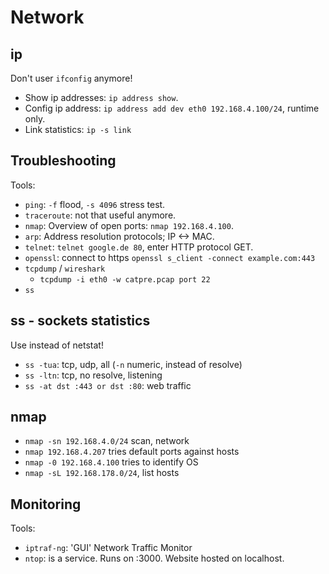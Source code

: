 # Network

## ip

Don't user `ifconfig` anymore!

- Show ip addresses: `ip address show`.
- Config ip address: `ip address add dev eth0 192.168.4.100/24`, runtime only.
- Link statistics: `ip -s link`

## Troubleshooting

Tools:
 - `ping`: `-f` flood, `-s 4096` stress test.
 - `traceroute`: not that useful anymore.
 - `nmap`: Overview of open ports: `nmap 192.168.4.100`.
 - `arp`: Address resolution protocols; IP <-> MAC.
 - `telnet`: `telnet google.de 80`, enter HTTP protocol GET.
 - `openssl`: connect to https `openssl s_client -connect example.com:443`
 - `tcpdump` / `wireshark`
    - `tcpdump -i eth0 -w catpre.pcap port 22`
 - `ss`

## ss - sockets statistics

Use instead of netstat!
 - `ss -tua`: tcp, udp, all (`-n` numeric, instead of resolve)
 - `ss -ltn`: tcp, no resolve, listening
 - `ss -at dst :443 or dst :80`: web traffic

## nmap

 - `nmap -sn 192.168.4.0/24` scan, network
 - `nmap 192.168.4.207` tries default ports against hosts
 - `nmap -0 192.168.4.100` tries to identify OS
 - `nmap -sL 192.168.178.0/24`, list hosts

## Monitoring

Tools:
 - `iptraf-ng`: 'GUI' Network Traffic Monitor
 - `ntop`: is a service. Runs on :3000. Website hosted on localhost.